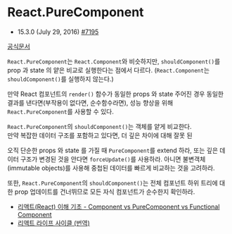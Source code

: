 # React.PureComponent

- 15.3.0 (July 29, 2016) [#7195](https://github.com/facebook/react/pull/7195)

[공식문서](https://reactjs.org/docs/react-api.html#reactpurecomponent)

`React.PureComponent`는 `React.Component`와 비슷하지만, `shouldComponent()`를 prop 과 state 의 얕은 비교로 실행한다는 점에서 다르다. (`React.Component`는 `shouldComponent()`를 실행하지 않는다.)

만약 React 컴포넌트의 `render()` 함수가 동일한 props 와 state 주어진 경우 동일한 결과를 낸다면(부작용이 없다면, 순수함수라면), 성능 향상을 위해 `React.PureComponent`를 사용할 수 있다.

`React.PureComponent`의 `shouldComponent()`는 객체를 얕게 비교한다.  
만약 복잡한 데이터 구조를 포함하고 있다면, 더 깊은 차이에 대해 잘못 된

오직 단순한 props 와 state 를 가질 때 `PureComponent`를 extend 하라, 또는 깊은 데이터 구조가 변경된 것을 안다면 `forceUpdate()`를 사용하라. 아니면 불변객체(immutable objects)를 사용해 중첩된 데이터를 빠르게 비교하는 것을 고려하라.

또한, `React.PureComponent`의 `shouldComponent()`는 전체 컴포넌트 하위 트리에 대한 prop 업데이트를 건너뛰므로 모든 자식 컴포넌트가 순수한지 확인하라.

- [리액트(React) 이해 기초 - Component vs PureComponent vs Functional Component](https://www.vobour.com/%EB%A6%AC%EC%95%A1%ED%8A%B8-react-%EC%9D%B4%ED%95%B4-%EA%B8%B0%EC%B4%88-component-vs-purecomp)
- [리액트 라이프 사이클 (번역)](http://projects.wojtekmaj.pl/react-lifecycle-methods-diagram/)

